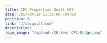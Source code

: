 ```yaml
---
title: CFC Properties Quilt SPA
date: 2017-04-29 11:36:00 -04:00
position: 6
link: "//cfcquilt.com"
description: 
logo_image: "/uploads/30-Year-CFC-Badge.png"
---
```


